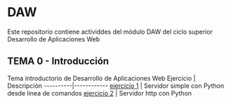 # DAW
Este repositorio contiene actividdes del módulo DAW del ciclo superior Desarrollo de Aplicaciones Web

## TEMA 0 - Introducción
Tema introductorio de Desarrollo de Aplicaciones Web
Ejercicio | Descripción
----------|------------
[ejercicio 1](/tema0/ejercicio1.md) | Servidor simple con Python desde linea de comandos
[ejercicio 2](/tema0/ejercicio2.md) | Servidor http con Python
